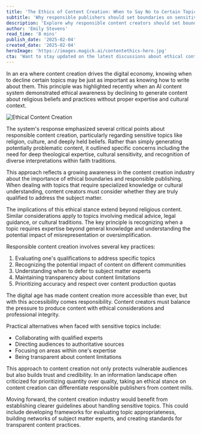 ```yaml
---
title: 'The Ethics of Content Creation: When to Say No to Certain Topics'
subtitle: 'Why responsible publishers should set boundaries on sensitive content'
description: 'Explore why responsible content creators should set boundaries on sensitive topics and understand when to decline certain subject matter. Learn about the importance of expertise, cultural sensitivity, and ethical considerations in content creation.'
author: 'Emily Stevens'
read_time: '8 mins'
publish_date: '2025-02-04'
created_date: '2025-02-04'
heroImage: 'https://images.magick.ai/contentethics-hero.jpg'
cta: 'Want to stay updated on the latest discussions about ethical content creation and responsible publishing? Follow us on LinkedIn for more insights into building trust through thoughtful content practices.'
---
```


In an era where content creation drives the digital economy, knowing when to decline certain topics may be just as important as knowing how to write about them. This principle was highlighted recently when an AI content system demonstrated ethical awareness by declining to generate content about religious beliefs and practices without proper expertise and cultural context.

![Ethical Content Creation](https://i.magick.ai/PIXE/1738659220378_magick_img.webp)

The system's response emphasized several critical points about responsible content creation, particularly regarding sensitive topics like religion, culture, and deeply held beliefs. Rather than simply generating potentially problematic content, it outlined specific concerns including the need for deep theological expertise, cultural sensitivity, and recognition of diverse interpretations within faith traditions.

This approach reflects a growing awareness in the content creation industry about the importance of ethical boundaries and responsible publishing. When dealing with topics that require specialized knowledge or cultural understanding, content creators must consider whether they are truly qualified to address the subject matter.

The implications of this ethical stance extend beyond religious content. Similar considerations apply to topics involving medical advice, legal guidance, or cultural traditions. The key principle is recognizing when a topic requires expertise beyond general knowledge and understanding the potential impact of misrepresentation or oversimplification.

Responsible content creation involves several key practices:

1. Evaluating one's qualifications to address specific topics
2. Recognizing the potential impact of content on different communities
3. Understanding when to defer to subject matter experts
4. Maintaining transparency about content limitations
5. Prioritizing accuracy and respect over content production quotas

The digital age has made content creation more accessible than ever, but with this accessibility comes responsibility. Content creators must balance the pressure to produce content with ethical considerations and professional integrity.

Practical alternatives when faced with sensitive topics include:
- Collaborating with qualified experts
- Directing audiences to authoritative sources
- Focusing on areas within one's expertise
- Being transparent about content limitations

This approach to content creation not only protects vulnerable audiences but also builds trust and credibility. In an information landscape often criticized for prioritizing quantity over quality, taking an ethical stance on content creation can differentiate responsible publishers from content mills.

Moving forward, the content creation industry would benefit from establishing clearer guidelines about handling sensitive topics. This could include developing frameworks for evaluating topic appropriateness, building networks of subject matter experts, and creating standards for transparent content practices.